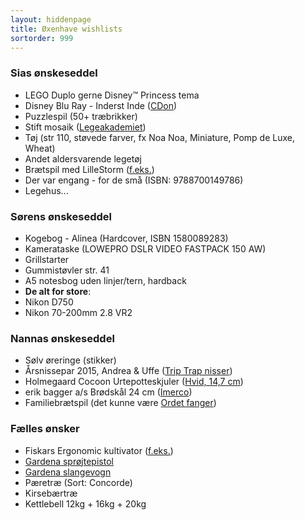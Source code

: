 ```yaml
---
layout: hiddenpage
title: Øxenhave wishlists
sortorder: 999
---
```


### Sias ønskeseddel

- LEGO Duplo gerne Disney™ Princess tema
- Disney Blu Ray - Inderst Inde ([CDon](http://cdon.dk/film/inderst_inde_(blu-ray)-34874014))
- Puzzlespil (50+ træbrikker)
- Stift mosaik ([Legeakademiet](http://www.legeakademiet.dk/pi/Stiftmosaik-Mix-10-15-20mm-280-stifter_1248080_60295.aspx))
- Tøj (str 110, støvede farver, fx Noa Noa, Miniature, Pomp de Luxe, Wheat)
- Andet aldersvarende legetøj
- Brætspil med LilleStorm ([f.eks.](http://www.bog-ide.dk/braetspil/til-hele-familien/lillestorm-i-toejskabet/p-313129/#!313129))
- Der var engang - for de små (ISBN: 9788700149786)
- Legehus...

### Sørens ønskeseddel

- Kogebog - Alinea (Hardcover, ISBN 1580089283)
- Kamerataske (LOWEPRO DSLR VIDEO FASTPACK 150 AW)
- Grillstarter
- Gummistøvler str. 41
- A5 notesbog uden linjer/tern, hardback
- **De alt for store**:
- Nikon D750
- Nikon 70-200mm 2.8 VR2

### Nannas ønskeseddel

- Sølv øreringe (stikker)
- Årsnissepar 2015, Andrea & Uffe ([Trip Trap nisser](http://www.rikkitikkishop.dk/aarsnissepar-2015-andrea-and-uffe))
- Holmegaard Cocoon Urtepotteskjuler ([Hvid, 14,7 cm](http://kopk.dk/holmegaard-cocoon-urtepotteskjuler-hvid-14-7-cm))
- erik bagger a/s Brødskål 24 cm ([Imerco](http://www.imerco.dk/borddaekning/skaale-og-fade/skaal/erik-bagger-as-broedskaal-24-cm-1-stk?id=100339107))
- Familiebrætspil (det kunne være [Ordet fanger](http://www.bog-ide.dk/braetspil/til-hele-familien/ordet-fanger/p-332324/#!332324))

### Fælles ønsker

- Fiskars Ergonomic kultivator ([f.eks.](http://www.bauhaus.dk/kultivator-ergonomic-fiskars.html))
- [Gardena sprøjtepistol](http://www.bauhaus.dk/haven/haveartikler/vandingsartikler/sprojtepistol-comfort-gardena.html)
- [Gardena slangevogn](http://www.bauhaus.dk/haven/haveartikler/vandingsartikler/slangevogn-60hg-m-30m-slange-gardena.html)
- Pæretræ (Sort: Concorde)
- Kirsebærtræ
- Kettlebell 12kg + 16kg + 20kg